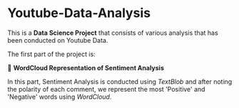 # Youtube-Data-Analysis
This is a **Data Science Project** that consists of various analysis that has been conducted on Youtube Data.

The first part of the project is:

:pushpin: **WordCloud Representation of Sentiment Analysis**

In this part, Sentiment Analysis is conducted using *TextBlob* and after noting the polarity of each comment, we represent the most 'Positive' and 'Negative' words using *WordCloud*.
